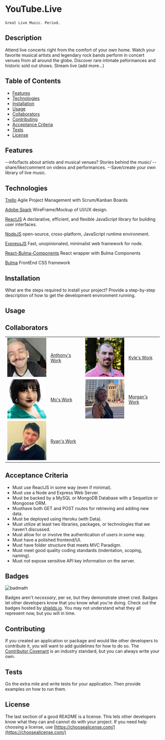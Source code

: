 # YouTube.Live

```
Great Live Music. Period.

```

## Description 

Attend live concerts right from the comfort of your own home.  Watch your favorite musical artists and legendary rock bands perform in concert venues from all around the globe. Discover rare intimate peformances and historic sold out shows. Stream live (add more...)


## Table of Contents
* [Features](#features)
* [Technologies](#technologies)
* [Installation](#installation)
* [Usage](#usage)
* [Collaborators](#collaborators)
* [Contributing](#contributing)
* [Acceptance Criteria](#acceptance_criteria)
* [Tests](#tests)
* [License](#license)

## Features

--info/facts about artists and musical venues? Stories behind the music/
--share/like/comment on videos and performances.
--Save/create your own library of live music.  

## Technologies 

[Trello](https://trello.com/) Agile Project Management with Scrum/Kanban Boards

[Adobe Spark](https://spark.adobe.com/page/tRIlDi39DdX6h/) WireFrame/Mockup of UI/UX design.

[ReactJS](https://github.com/facebook/react) A declarative, efficient, and flexible JavaScript library for building user interfaces.

[NodeJS](https://github.com/nodejs/node) open-source, cross-platform, JavaScript runtime environment.

[ExpressJS](https://github.com/expressjs) Fast, unopinionated, minimalist web framework for node.

[React-Bulma-Components](https://react-bulma.dev/en) React wrapper with Bulma Components

[Bulma](https://bulma.io/) FrontEnd CSS framework


## Installation

What are the steps required to install your project? Provide a step-by-step description of how to get the development environment running.

## Usage 



## Collaborators

|           |            |            |            |
|-----------|------------|------------|------------|
|![Anthony](/client/src/images/anthony.jpeg?raw=true "Anthony DeCapite")|[Anthony's Work](https://github.com/adecapite)|![Kyle](/client/src/images/kyle.jpeg?raw=true "Kyle Young")|[Kyle's Work](https://github.com/Youngin9210)
|![Mo](/client/src/images/mo.png?raw=true "Mo Ager")|[Mo's Work](https://github.com/moagermo)|![Morgan](/client/src/images/morgan.png?raw=true "Morgan Schall")|[Morgan's Work](https://github.com/mschall217)|
|![Ryan](/client/src/images/ryan.jpeg?raw=true "Ryan Evans")|[Ryan's Work](https://github.com/rdevans87)|

## Acceptance Criteria

* Must use ReactJS in some way (even if minimal).
* Must use a Node and Express Web Server.
* Must be backed by a MySQL or MongoDB Database with a Sequelize or Mongoose ORM.
* Musthave both GET and POST routes for retrieving and adding new data.
* Must be deployed using Heroku (with Data).
* Must utilize at least two libraries, packages, or technologies that we haven’t discussed.
* Must allow for or involve the authentication of users in some way.    
* Must have a polished frontend/UI.
* Must have folder structure that meets MVC Paradigm.
* Must meet good quality coding standards (indentation, scoping, naming).
* Must not expose sensitive API key information on the server.

## Badges

![badmath](https://img.shields.io/github/languages/top/nielsenjared/badmath)

Badges aren't _necessary_, per se, but they demonstrate street cred. Badges let other developers know that you know what you're doing. Check out the badges hosted by [shields.io](https://shields.io/). You may not understand what they all represent now, but you will in time.

## Contributing

If you created an application or package and would like other developers to contribute it, you will want to add guidelines for how to do so. The [Contributor Covenant](https://www.contributor-covenant.org/) is an industry standard, but you can always write your own.

## Tests

Go the extra mile and write tests for your application. Then provide examples on how to run them.

## License



The last section of a good README is a license. This lets other developers know what they can and cannot do with your project. If you need help choosing a license, use [https://choosealicense.com/](https://choosealicense.com/)
